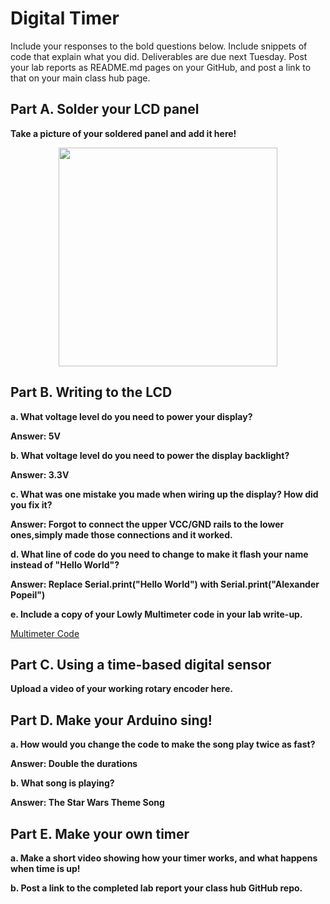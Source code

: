 # Digital Timer
 
Include your responses to the bold questions below. Include snippets of code that explain what you did. Deliverables are due next Tuesday. Post your lab reports as README.md pages on your GitHub, and post a link to that on your main class hub page.

## Part A. Solder your LCD panel

**Take a picture of your soldered panel and add it here!**

<p align="center">
  <img src="Lab2_LCD_Solder.png" width="350" height="350">
</p>

## Part B. Writing to the LCD
 
**a. What voltage level do you need to power your display?**

**Answer: 5V**

**b. What voltage level do you need to power the display backlight?**

**Answer: 3.3V**
   
**c. What was one mistake you made when wiring up the display? How did you fix it?**

**Answer: Forgot to connect the upper VCC/GND rails to the lower ones,simply made those connections and it worked.**

**d. What line of code do you need to change to make it flash your name instead of "Hello World"?**

**Answer: Replace Serial.print("Hello World") with Serial.print("Alexander Popeil")**
 
**e. Include a copy of your Lowly Multimeter code in your lab write-up.**

<a href="Multimeter.ino">Multimeter Code</a>


## Part C. Using a time-based digital sensor

**Upload a video of your working rotary encoder here.**


## Part D. Make your Arduino sing!

**a. How would you change the code to make the song play twice as fast?**

**Answer: Double the durations**
 
**b. What song is playing?**

**Answer: The Star Wars Theme Song**

## Part E. Make your own timer

**a. Make a short video showing how your timer works, and what happens when time is up!**

**b. Post a link to the completed lab report your class hub GitHub repo.**
